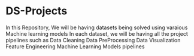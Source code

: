 # DS-Projects

In this Repository, We will be having datasets being solved using varaious Machine learning models
In each dataset, we will be having all the project pipelines such as 
Data Cleaning
Data PreProcessing
Data Visualization
Feature Engineering
Machine Learning Models
pipelines
